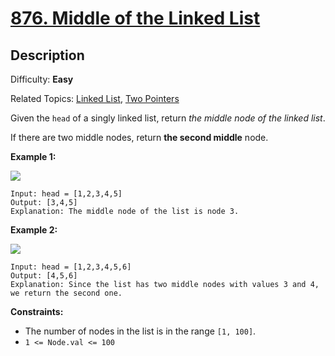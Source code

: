 # [876\. Middle of the Linked List](https://leetcode.com/problems/middle-of-the-linked-list/)

## Description

Difficulty: **Easy**  

Related Topics: [Linked List](https://leetcode.com/tag/linked-list/), [Two Pointers](https://leetcode.com/tag/two-pointers/)


Given the `head` of a singly linked list, return _the middle node of the linked list_.

If there are two middle nodes, return **the second middle** node.

**Example 1:**

![](https://assets.leetcode.com/uploads/2021/07/23/lc-midlist1.jpg)

```
Input: head = [1,2,3,4,5]
Output: [3,4,5]
Explanation: The middle node of the list is node 3.
```

**Example 2:**

![](https://assets.leetcode.com/uploads/2021/07/23/lc-midlist2.jpg)

```
Input: head = [1,2,3,4,5,6]
Output: [4,5,6]
Explanation: Since the list has two middle nodes with values 3 and 4, we return the second one.
```

**Constraints:**

*   The number of nodes in the list is in the range `[1, 100]`.
*   `1 <= Node.val <= 100`

